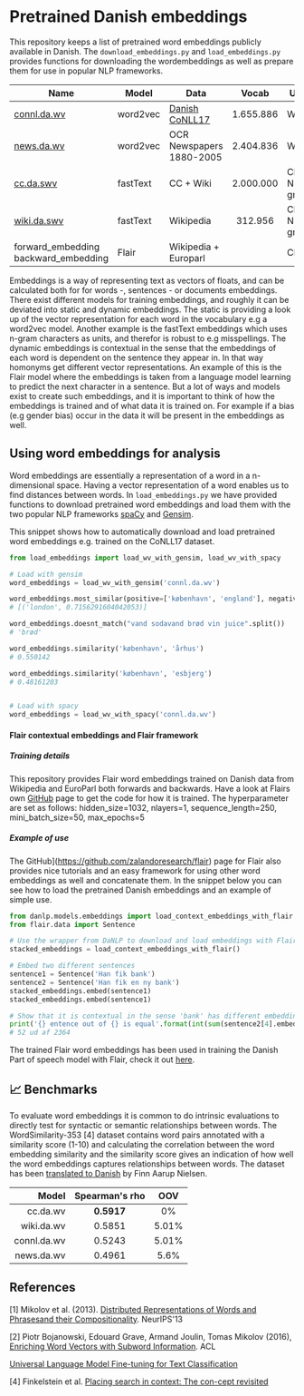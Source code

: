 Pretrained Danish embeddings
============================
This repository keeps a list of pretrained word embeddings publicly available in Danish. The `download_embeddings.py`
and `load_embeddings.py` provides functions for downloading the wordembeddings as well as prepare them for use in 
popular NLP frameworks.

| Name | Model | Data | Vocab | Unit | Task  | Pretrainer |
|------|-------|------|:-----:|------|-------|---------------|
| [connl.da.wv](http://vectors.nlpl.eu/repository/#) | word2vec | [Danish CoNLL17](http://universaldependencies.org/conll17/) | 1.655.886 | Word | Skipgram | [University of Oslo](https://www.mn.uio.no/ifi/english/) |
| [news.da.wv](https://loar.kb.dk/handle/1902/329) | word2vec | OCR Newspapers 1880-2005 | 2.404.836 | Word | Skipgram | [Det Kgl. Bibliotek](http://www.kb.dk) |
| [cc.da.swv](https://fasttext.cc/docs/en/crawl-vectors.html) | fastText | CC + Wiki | 2.000.000 | Char N-gram | Skipgram |  [Facebook AI Research](https://research.fb.com/category/facebook-ai-research/) |
| [wiki.da.swv](https://fasttext.cc/docs/en/pretrained-vectors.html)| fastText | Wikipedia | 312.956 | Char N-gram | Skipgram | [Facebook AI Research](https://research.fb.com/category/facebook-ai-research/) |
| forward_embedding backward_embedding | Flair | Wikipedia + Europarl | | Char | LM | [Alexandra Institute](https://alexandra.dk/uk) |

Embeddings is a way of representing text as vectors of floats, and can be calculated both for for words -, sentences - or documents embeddings. There exist different models for training embeddings, and roughly it can be deviated into static and dynamic embeddings. The static is providing a look up of the vector representation for each word in the vocabulary e.g a word2vec model. Another example is the fastText embeddings which uses n-gram characters as units, and therefor is robust to e.g misspellings.   The dynamic embeddings is contextual in the sense that the embeddings of each word is dependent on the sentence they appear in. In that way homonyms get different vector representations. An example of this is the Flair model where the embeddings is taken from a language model learning to predict the next character in a sentence.  But a lot of ways and models exist to create such embeddings, and it is important to think of how the embeddings is trained and of what data it is trained on. For example if a bias (e.g gender bias) occur in the data it will be present in the embeddings as well.  

## Using word embeddings for analysis

Word embeddings are essentially a representation of a word in a n-dimensional space. Having a vector representation of a word enables us to find distances between words. In `load_embeddings.py` we have provided functions to download pretrained word embeddings and load them with the two popular NLP frameworks [spaCy](https://spacy.io/) and [Gensim](https://radimrehurek.com/gensim/).

This snippet shows how to automatically download and load pretrained word embeddings e.g. trained on the CoNLL17 dataset.
```python
from load_embeddings import load_wv_with_gensim, load_wv_with_spacy

# Load with gensim
word_embeddings = load_wv_with_gensim('connl.da.wv')

word_embeddings.most_similar(positive=['københavn', 'england'], negative=['danmark'], topn=1)
# [('london', 0.7156291604042053)]

word_embeddings.doesnt_match("vand sodavand brød vin juice".split())
# 'brød'

word_embeddings.similarity('københavn', 'århus')
# 0.550142

word_embeddings.similarity('københavn', 'esbjerg')
# 0.48161203


# Load with spacy
word_embeddings = load_wv_with_spacy('connl.da.wv')

```

#### Flair contextual embeddings and Flair framework

##### Training details

This repository provides Flair word embeddings trained on Danish data from Wikipedia and EuroParl both forwards and backwards. Have a look at Flairs own [GitHub](<https://github.com/zalandoresearch/flair>) page to get the code for how it is trained. The hyperparameter are set as follows: hidden_size=1032, nlayers=1, sequence_length=250,  mini_batch_size=50, max_epochs=5

##### Example of use

 The GitHub](<https://github.com/zalandoresearch/flair>)  page for Flair also provides nice tutorials and an easy framework for using other word embeddings as well and concatenate them. In the snippet below you can see how to load the pretrained Danish embeddings and an example of simple use. 

```Python
from danlp.models.embeddings import load_context_embeddings_with_flair
from flair.data import Sentence

# Use the wrapper from DaNLP to download and load embeddings with Flair
stacked_embeddings = load_context_embeddings_with_flair()

# Embed two different sentences
sentence1 = Sentence('Han fik bank')
sentence2 = Sentence('Han fik en ny bank')
stacked_embeddings.embed(sentence1)
stacked_embeddings.embed(sentence1)

# Show that it is contextual in the sense 'bank' has different embedding after context
print('{} entence out of {} is equal'.format(int(sum(sentence2[4].embedding==sentence1[2].embedding)), len(sentence1[2].embedding)))
# 52 ud af 2364

```


The trained Flair word embeddings has been used in training the Danish Part of speech model with Flair, check it out [here](<https://github.com/hvingelby/dfa/blob/master/docs/models/part_of_speech_tagging.md>). 



## 📈 Benchmarks

To evaluate word embeddings it is common to do intrinsic evaluations to directly test for syntactic or 
semantic relationships between words. The WordSimilarity-353 [4] dataset contains word pairs 
annotated with a similarity score (1-10) and calculating the correlation between the word embedding similarity and the
similarity score gives an indication of how well the word embeddings captures relationships between words. The dataset 
has been [translated to Danish](https://github.com/fnielsen/dasem/tree/master/dasem/data/wordsim353-da) by Finn Aarup Nielsen. 

| Model | Spearman's rho | OOV |
| ------:|:----------------:|:----------:|
| cc.da.wv | **0.5917** | 0% |
| wiki.da.wv | 0.5851 | 5.01% |
| connl.da.wv | 0.5243 | 5.01% |
| news.da.wv | 0.4961 | 5.6% |

## References

[1] Mikolov et al. (2013). [Distributed Representations of Words and Phrasesand their Compositionality](). NeurIPS'13

[2] Piotr Bojanowski, Edouard Grave, Armand Joulin, Tomas Mikolov (2016), [Enriching Word Vectors with Subword Information](). ACL

[Universal Language Model Fine-tuning for Text Classification](https://arxiv.org/abs/1801.06146)

[4] Finkelstein et al. [Placing search in context: The con-cept revisited]()


